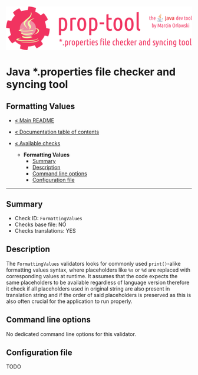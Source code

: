 ![prop-tool logo](../../artwork/prop-tool-logo.png)

# Java *.properties file checker and syncing tool #

## Formatting Values ##

* [« Main README](../../README.md)
* [« Documentation table of contents](../README.md)


* [« Available checks](README.md)
  * **Formatting Values**
    * [Summary](#summary)
    * [Description](#description)
    * [Command line options](#command-line-options)
    * [Configuration file](#configuration-file)

---

## Summary ##

* Check ID: `FormattingValues`
* Checks base file: NO
* Checks translations: YES

## Description ##

The `FormattingValues` validators looks for commonly used `print()`-alike formatting values syntax, where placeholders like `%s` or `%d`
are replaced with corresponding values at runtime. It assumes that the code expects the same placeholders to be available regardless
of language version therefore it check if all placeholders used in original string are also present in translation string and if the
order of said placeholders is preserved as this is also often crucial for the application to run properly.

## Command line options ##

No dedicated command line options for this validator.

## Configuration file ##

TODO

